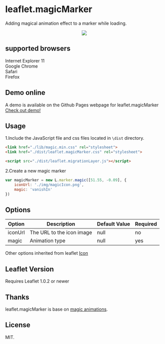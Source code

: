 # leaflet.magicMarker
Adding magical animation effect to a marker while loading.
<div style="text-align:center" align="center">
  <img src="https://sylvenas.github.io/leaflet.magicMarker/Demo.gif" />
</div>    

## supported browsers    
Internet Explorer 11       
Google Chrome     
Safari    
Firefox        

## Demo online   
A demo is available on the Github Pages webpage for leaflet.magicMarker [Check out demo!](https://sylvenas.github.io/leaflet.magicMarker/)    

## Usage     
1.Include the JavaScript file and css files located in ```\dist``` directory.   
```html
<link href="./lib/magic.min.css" rel="stylesheet">
<link href="./dist/leaflet.magicMarker.css" rel="stylesheet">

<script src="./dist/leaflet.migrationLayer.js"></script>
```     
2.Create a new magic marker
```js
var magicMarker = new L.marker.magic([51.55, -0.09], {
    iconUrl: './img/magicIcon.png',
    magic: 'vanishIn'
})  
```     
## Options 

| Option          | Description              | Default Value  | Required    |
| --------------- | ------------------------ | -------------- | ----------- | 
| iconUrl         | The URL to the icon image| null           |  no        |
| magic           | Animation type           | null           |  yes        |   

Other options inherited from leaflet [Icon](http://leafletjs.com/reference-1.0.2.html#icon)

## Leaflet Version     
Requires Leaflet 1.0.2 or newer   

## Thanks   
leaflet.magicMarker is base on [magic animations](https://github.com/miniMAC/magic).

## License   
MIT.    

